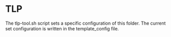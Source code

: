 # TLP

The tlp-tool.sh script sets a specific configuration of this folder.
The current set configuration is written in the template_config file.
